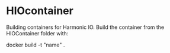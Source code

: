 # HIOcontainer

Building containers for Harmonic IO. Build the container from the HIOContainer folder with: 

docker build -t "name" .
